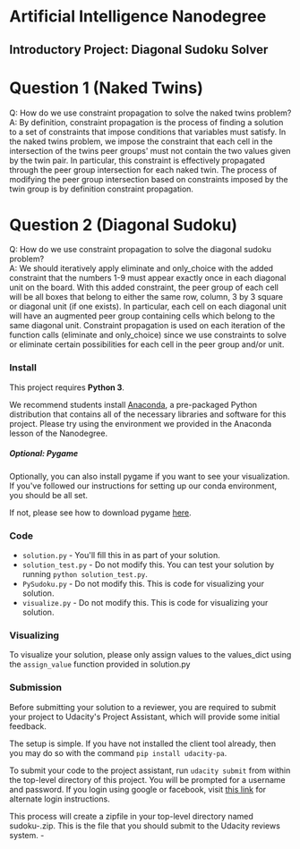 # Artificial Intelligence Nanodegree
## Introductory Project: Diagonal Sudoku Solver

# Question 1 (Naked Twins)
Q: How do we use constraint propagation to solve the naked twins problem?  
A: By definition, constraint propagation is the process of finding a solution to a set of constraints that impose conditions that variables must satisfy. 
In the naked twins problem, we impose the constraint that each cell in the intersection of the twins peer groups' must not contain the two values given by the twin pair. 
In particular, this constraint is effectively propagated through the peer group intersection for each naked twin. 
The process of modifying the peer group intersection based on constraints imposed by the twin group is by definition constraint propagation. 

# Question 2 (Diagonal Sudoku)
Q: How do we use constraint propagation to solve the diagonal sudoku problem?  
A: We should iteratively apply eliminate and only_choice with the added constraint that the numbers 1-9 must appear exactly once in each diagonal unit on the board. 
With this added constraint, the peer group of each cell will be all boxes that belong to either the same row, column, 3 by 3 square or diagonal unit (if one exists). 
In particular, each cell on each diagonal unit will have an augmented peer group containing cells which belong to the same diagonal unit. 
Constraint propagation is used on each iteration of the function calls (eliminate and only_choice) since we use constraints to solve or eliminate certain possibilities for each cell in the peer group and/or unit. 

### Install

This project requires **Python 3**.

We recommend students install [Anaconda](https://www.continuum.io/downloads), a pre-packaged Python distribution that contains all of the necessary libraries and software for this project. 
Please try using the environment we provided in the Anaconda lesson of the Nanodegree.

##### Optional: Pygame

Optionally, you can also install pygame if you want to see your visualization. If you've followed our instructions for setting up our conda environment, you should be all set.

If not, please see how to download pygame [here](http://www.pygame.org/download.shtml).

### Code

* `solution.py` - You'll fill this in as part of your solution.
* `solution_test.py` - Do not modify this. You can test your solution by running `python solution_test.py`.
* `PySudoku.py` - Do not modify this. This is code for visualizing your solution.
* `visualize.py` - Do not modify this. This is code for visualizing your solution.

### Visualizing

To visualize your solution, please only assign values to the values_dict using the `assign_value` function provided in solution.py

### Submission
Before submitting your solution to a reviewer, you are required to submit your project to Udacity's Project Assistant, which will provide some initial feedback.  

The setup is simple.  If you have not installed the client tool already, then you may do so with the command `pip install udacity-pa`.  

To submit your code to the project assistant, run `udacity submit` from within the top-level directory of this project.  You will be prompted for a username and password.  If you login using google or facebook, visit [this link](https://project-assistant.udacity.com/auth_tokens/jwt_login) for alternate login instructions.

This process will create a zipfile in your top-level directory named sudoku-<id>.zip.  This is the file that you should submit to the Udacity reviews system. - 


